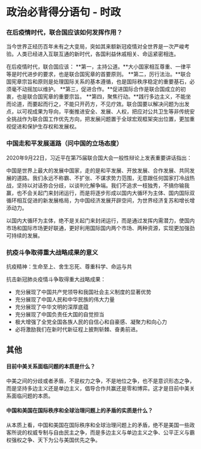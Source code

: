 # 政治必背得分语句 - 时政

### 在后疫情时代，联合国应该如何发挥作用？

当今世界正经历百年未有之大变局，突如其来额新冠疫情对全世界是一次严峻考验。人类已经进入互联互通的新时代，各国利益休戚相关、命运紧密相连。

在后疫情时代，联合国应该：
**第一，主持公道。**大小国家相互尊重、一律平等是时代进步的要求，也是联合国宪章的首要原则。
**第二，厉行法治。**联合国宪章宗旨和原则是处理国际关系的基本遵循，也是国际秩序稳定的重要基石，必须毫不动摇加以维护。
**第三，促进合作。**促进国际合作是联合国成立的初衷，也是联合国宪章的重要宗旨。
**第四，聚焦行动。**践行多边主义，不能坐而论道，而要起而行之，不能只开药方，不见疗效。联合国要以解决问题为出发点，以可视成果为导向，平衡推进安全、发展、人权，把应对公共卫生等非传统安全挑战作为联合国工作优先方向，把发展问题置于全球宏观框架突出位置，更加重视促进和保护生存权和发展权。



### 中国走和平发展道路（问中国的立场态度）

2020年9月22日，习近平在第75届联合国大会一般性辩论上发表重要讲话指出：

中国是世界上最大的发展中国家，走的是和平发展、开放发展、合作发展、共同发展的道路。我们永远不称霸、不扩张、不谋求势力范围，无意跟任何国家打冷战热战，坚持以对话弥合分歧，以谈判化解争端。我们不追求一枝独秀，不搞你输我赢，也不会关起门来封闭运行，而是将逐步形成以国内大循环为主体、国内国际双循环相互促进的新发展格局，为中国经济发展开辟空间，为世界经济复苏和增长增添动力。

以国内大循环为主体，绝不是关起门来封闭运行，而是通过发挥内需潜力，使国内市场和国际市场更好联通，更好利用国际国内两个市场、两种资源，实现更加强劲可持续的发展。



### 抗疫斗争取得重大战略成果的意义

抗疫精神：生命至上、舍生忘死、尊重科学、命运与共

抗击新冠肺炎疫情斗争取得重大战略成果：

- 充分展现了中国共产党领导和我国社会主义制度的显著优势
- 充分展现了中国人民和中华民族的伟大力量
- 充分展现了中华文明的深厚底蕴
- 充分展现了中国负责任大国的自觉担当
- 极大增强了全党全国各族人民的自信心和自豪感、凝聚力和向心力
- 必将激励我们在新时代新征程上披荆斩棘、奋勇前进。



## 其他

#### 目前中美关系面临问题的本质是什么？

中美之间的分歧或者矛盾，不是权力之争，不是地位之争，也不是意识形态之争，而是坚持多边主义还是单边主义，倡导合作共赢还是零和博弈。这才是目前中美关系面临问题的本质。

#### 中国和美国在国际秩序和全球治理问题上的矛盾的实质是什么？

从本质上看，中国和美国在国际秩序和全球治理问题上的矛盾，绝不是美国一些政客所说的权威专制与自由民主之争，而是多边主义与单边主义之争、公平正义与霸权强权之争、天下为公与美国优先之争。

